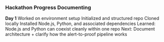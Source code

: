 ### Hackathon Progress Documenting

**Day 1**
Worked on environment setup
Initialized and structured repo
Cloned locally
Installed Node.js, Python, and associated dependencies
Learned: Node.js and Python can coexist cleanly within one repo
Next: Document architecture + clarify how the alert-to-proof pipeline works
